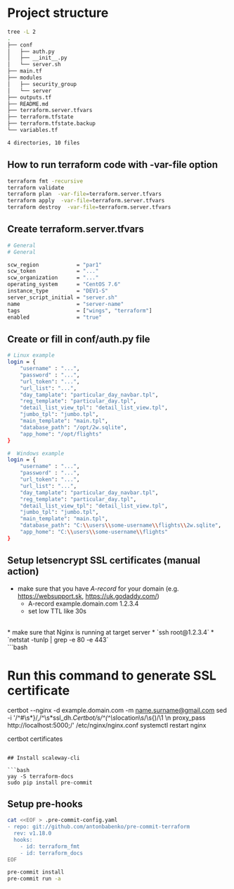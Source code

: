# Project structure

```bash
tree -L 2   
.
├── conf
│   ├── auth.py
│   ├── __init__.py
│   └── server.sh
├── main.tf
├── modules
│   ├── security_group
│   └── server
├── outputs.tf
├── README.md
├── terraform.server.tfvars
├── terraform.tfstate
├── terraform.tfstate.backup
└── variables.tf

4 directories, 10 files
```

## How to run terraform code with -var-file option

```bash
terraform fmt -recursive
terraform validate
terraform plan  -var-file=terraform.server.tfvars 
terraform apply  -var-file=terraform.server.tfvars 
terraform destroy  -var-file=terraform.server.tfvars 

```

## Create terraform.server.tfvars

```bash
# General
# General

scw_region            = "par1"
scw_token             = "..."
scw_organization      = "..."
operating_system      = "CentOS 7.6"
instance_type         = "DEV1-S"
server_script_initial = "server.sh"
name                  = "server-name"
tags                  = ["wings", "terraform"]
enabled               = "true"
```

## Create or fill in conf/auth.py file

```bash
# Linux example
login = {
    "username" : "...",
    "password" : "...",
    "url_token": "...",
    "url_list": "...",
    "day_tamplate": "particular_day_navbar.tpl",
    "reg_template": "particular_day.tpl",
    "detail_list_view_tpl": "detail_list_view.tpl",
    "jumbo_tpl": "jumbo.tpl",
    "main_template": "main.tpl",
    "database_path": "/opt/2w.sqlite",
    "app_home": "/opt/flights"
}

#  Windows example
login = {
    "username" : "...",
    "password" : "...",
    "url_token": "...",
    "url_list": "...",
    "day_tamplate": "particular_day_navbar.tpl",
    "reg_template": "particular_day.tpl",
    "detail_list_view_tpl": "detail_list_view.tpl",
    "jumbo_tpl": "jumbo.tpl",
    "main_template": "main.tpl",
    "database_path": "C:\\users\\some-username\\flights\\2w.sqlite",
    "app_home": "C:\\users\\some-username\\flights"
}
```

## Setup letsencrypt SSL certificates (manual action)

* make sure that you have *A-record* for your domain (e.g. https://websupport.sk, https://uk.godaddy.com/)
  * A-record   example.domain.com  1.2.3.4
  * set low TTL like 30s
<br>
* make sure that Nginx is running at target server 
  * `ssh root@1.2.3.4` 
  * `netstat -tunlp | grep -e 80 -e 443`

<br>
```bash

# Run this command to generate SSL certificate

certbot --nginx -d example.domain.com -m name.surname@gmail.com
sed -i '/^\#\s*}/,/^\s*ssl_dh.*Certbot/s/^\(^\s*location\s\/\s{\)/\1 \n            proxy_pass http:\/\/localhost:5000;/' /etc/nginx/nginx.conf
systemctl restart nginx

certbot certificates
```

## Install scaleway-cli

```bash
yay -S terraform-docs
sudo pip install pre-commit
```

## Setup pre-hooks

```bash
cat <<EOF > .pre-commit-config.yaml
- repo: git://github.com/antonbabenko/pre-commit-terraform
  rev: v1.18.0
  hooks:
    - id: terraform_fmt
    - id: terraform_docs
EOF

pre-commit install
pre-commit run -a
```